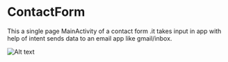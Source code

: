# ContactForm
This a single page MainActivity of a contact form .it takes input in app with help of intent sends data to an email app like gmail/inbox.

![Alt text](https://raw.github.com/shauryauppal/Contactform/master/app/src/main/res/drawable/Screenshot_20170813-155437.png)
